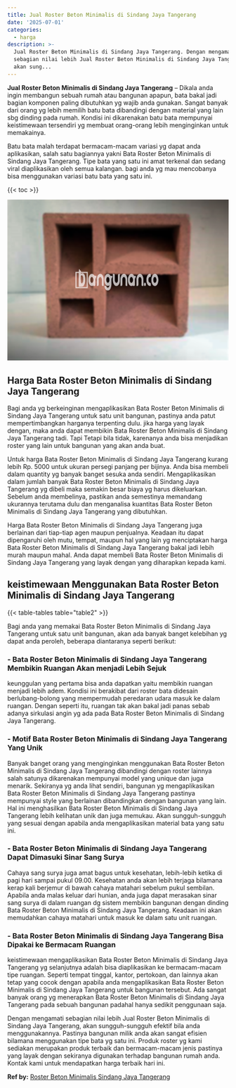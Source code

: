 ```yaml
---
title: Jual Roster Beton Minimalis di Sindang Jaya Tangerang
date: '2025-07-01'
categories:
  - harga
description: >-
  Jual Roster Beton Minimalis di Sindang Jaya Tangerang. Dengan mengamati
  sebagian nilai lebih Jual Roster Beton Minimalis di Sindang Jaya Tangerang,
  akan sung...
---
```


**Jual Roster Beton Minimalis di Sindang Jaya Tangerang** – Dikala anda ingin membangun sebuah rumah atau bangunan apapun, bata bakal jadi bagian komponen paling dibutuhkan yg wajib anda gunakan. Sangat banyak dari orang yg lebih memilih batu bata dibandingi dengan material yang lain sbg dinding pada rumah. Kondisi ini dikarenakan batu bata mempunyai keistimewaan tersendiri yg membuat orang-orang lebih menginginkan untuk memakainya.

Batu bata malah terdapat bermacam-macam variasi yg dapat anda aplikasikan, salah satu bagiannya yakni Bata Roster Beton Minimalis di Sindang Jaya Tangerang. Tipe bata yang satu ini amat terkenal dan sedang viral diaplikasikan oleh semua kalangan. bagi anda yg mau mencobanya bisa menggunakan variasi batu bata yang satu ini.

{{< toc >}}

![Jual Roster Beton Minimalis di Sindang Jaya Tangerang](/images/bata-roster-minimalis-11.png)

## Harga Bata Roster Beton Minimalis di Sindang Jaya Tangerang

Bagi anda yg berkeinginan mengaplikasikan Bata Roster Beton Minimalis di Sindang Jaya Tangerang untuk satu unit bangunan, pastinya anda patut mempertimbangkan harganya terpenting dulu. jika harga yang layak dengan, maka anda dapat membikin Bata Roster Beton Minimalis di Sindang Jaya Tangerang tadi. Tapi Tetapi bila tidak, karenanya anda bisa menjadikan roster yang lain untuk bangunan yang akan anda buat.

Untuk harga Bata Roster Beton Minimalis di Sindang Jaya Tangerang kurang lebih Rp. 5000 untuk ukuran persegi panjang per bijinya. Anda bisa membeli dalam quantity yg banyak banget sesuka anda sendiri. Mengaplikasikan dalam jumlah banyak Bata Roster Beton Minimalis di Sindang Jaya Tangerang yg dibeli maka semakin besar biaya yg harus dikeluarkan. Sebelum anda membelinya, pastikan anda semestinya memandang ukurannya terutama dulu dan menganalisa kuantitas Bata Roster Beton Minimalis di Sindang Jaya Tangerang yang dibutuhkan.

Harga Bata Roster Beton Minimalis di Sindang Jaya Tangerang juga berlainan dari tiap-tiap agen maupun penjualnya. Keadaan itu dapat dipengaruhi oleh mutu, tempat, maupun hal yang lain yg menciptakan harga Bata Roster Beton Minimalis di Sindang Jaya Tangerang bakal jadi lebih murah maupun mahal. Anda dapat membeli Bata Roster Beton Minimalis di Sindang Jaya Tangerang yang layak dengan yang diharapkan kepada kami.

## keistimewaan Menggunakan Bata Roster Beton Minimalis di Sindang Jaya Tangerang

{{< table-tables table="table2" >}}

Bagi anda yang memakai Bata Roster Beton Minimalis di Sindang Jaya Tangerang untuk satu unit bangunan, akan ada banyak banget kelebihan yg dapat anda peroleh, beberapa diantaranya seperti berikut:

### \- Bata Roster Beton Minimalis di Sindang Jaya Tangerang Membikin Ruangan Akan menjadi Lebih Sejuk

keunggulan yang pertama bisa anda dapatkan yaitu membikin ruangan menjadi lebih adem. Kondisi ini berakibat dari roster bata didesain berlubang-bolong yang mempermudah peredaran udara masuk ke dalam ruangan. Dengan seperti itu, ruangan tak akan bakal jadi panas sebab adanya sirkulasi angin yg ada pada Bata Roster Beton Minimalis di Sindang Jaya Tangerang.

### \- Motif Bata Roster Beton Minimalis di Sindang Jaya Tangerang Yang Unik

Banyak banget orang yang menginginkan menggunakan Bata Roster Beton Minimalis di Sindang Jaya Tangerang dibandingi dengan roster lainnya salah satunya dikarenakan mempunyai model yang unique dan juga menarik. Sekiranya yg anda lihat sendiri, bangunan yg mengaplikasikan Bata Roster Beton Minimalis di Sindang Jaya Tangerang pastinya mempunyai style yang berlainan dibandingkan dengan bangunan yang lain. Hal ini menghasilkan Bata Roster Beton Minimalis di Sindang Jaya Tangerang lebih kelihatan unik dan juga memukau. Akan sungguh-sungguh yang sesuai dengan apabila anda mengaplikasikan material bata yang satu ini.

### \- Bata Roster Beton Minimalis di Sindang Jaya Tangerang Dapat Dimasuki Sinar Sang Surya

Cahaya sang surya juga amat bagus untuk kesehatan, lebih-lebih ketika di pagi hari sampai pukul 09.00. Kesehatan anda akan lebih terjaga bilamana kerap kali berjemur di bawah cahaya matahari sebelum pukul sembilan. Apabila anda malas keluar dari hunian, anda juga dapat merasakan sinar sang surya di dalam ruangan dg sistem membikin bangunan dengan dinding Bata Roster Beton Minimalis di Sindang Jaya Tangerang. Keadaan ini akan memudahkan cahaya matahari untuk masuk ke dalam satu unit ruangan.

### \- Bata Roster Beton Minimalis di Sindang Jaya Tangerang Bisa Dipakai ke Bermacam Ruangan

keistimewaan mengaplikasikan Bata Roster Beton Minimalis di Sindang Jaya Tangerang yg selanjutnya adalah bisa diaplikasikan ke bermacam-macam tipe ruangan. Seperti tempat tinggal, kantor, pertokoan, dan lainnya akan tetap yang cocok dengan apabila anda mengaplikasikan Bata Roster Beton Minimalis di Sindang Jaya Tangerang untuk bangunan tersebut. Ada sangat banyak orang yg menerapkan Bata Roster Beton Minimalis di Sindang Jaya Tangerang pada sebuah bangunan padahal hanya sedikit penggunaan saja.

Dengan mengamati sebagian nilai lebih Jual Roster Beton Minimalis di Sindang Jaya Tangerang, akan sungguh-sungguh efektif bila anda menggunakannya. Pastinya bangunan milik anda akan sangat efisien bilamana menggunakan tipe bata yg satu ini. Produk roster yg kami sediakan merupakan produk terbaik dan bermacam-macam jenis pastinya yang layak dengan sekiranya digunakan terhadap bangunan rumah anda. Kontak kami untuk mendapatkan harga terbaik hari ini.

**Ref by:** [Roster Beton Minimalis Sindang Jaya Tangerang](https://id.wikipedia.org/wiki/Roster)
